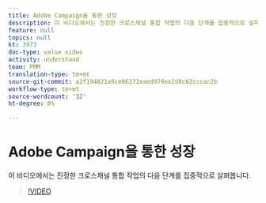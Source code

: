 ```yaml
---
title: Adobe Campaign을 통한 성장
description: 이 비디오에서는 진정한 크로스채널 통합 작업의 다음 단계를 집중적으로 살펴봅니다.
feature: null
topics: null
kt: 3973
doc-type: value video
activity: understand
team: PMM
translation-type: tm+mt
source-git-commit: a2f194821a9ce06272eaed979ee2d8c62cccac2b
workflow-type: tm+mt
source-wordcount: '32'
ht-degree: 0%

---
```



# Adobe Campaign을 통한 성장

이 비디오에서는 진정한 크로스채널 통합 작업의 다음 단계를 집중적으로 살펴봅니다.

>[!VIDEO](https://video.tv.adobe.com/v/29460?quality=12)
